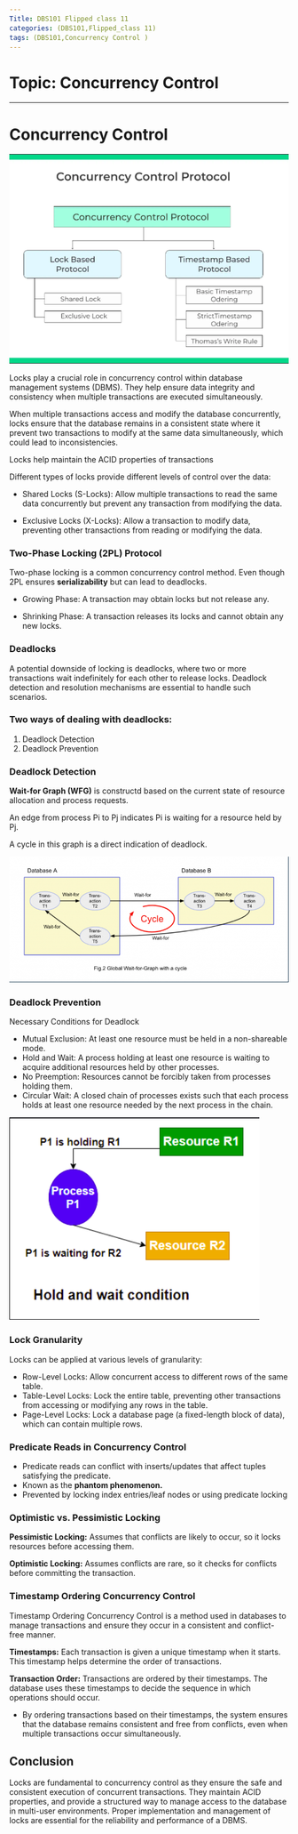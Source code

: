 ```yaml
---
Title: DBS101 Flipped class 11
categories: (DBS101,Flipped_class 11)
tags: (DBS101,Concurrency Control )
---
```

# Topic: Concurrency Control  
----

# Concurrency Control 

![concurrencycontrol](/assets/img/concurrency.png)

Locks play a crucial role in concurrency control within database management systems (DBMS). They help ensure data integrity and consistency when multiple transactions are executed simultaneously.

When multiple transactions access and modify the database concurrently, locks ensure that the database remains in a consistent state where it prevent two transactions to modify at the same data simultaneously, which could lead to inconsistencies.

Locks help maintain the ACID properties of transactions

Different types of locks provide different levels of control over the data:

- Shared Locks (S-Locks): Allow multiple transactions to read the same data concurrently but prevent any transaction from modifying the data.

- Exclusive Locks (X-Locks): Allow a transaction to modify data, preventing other transactions from reading or modifying the data.

### Two-Phase Locking (2PL) Protocol

Two-phase locking is a common concurrency control method. Even though 2PL ensures <b>serializability</b> but can lead to deadlocks.

- Growing Phase: A transaction may obtain locks but not release any.

- Shrinking Phase: A transaction releases its locks and cannot obtain any new locks.

### Deadlocks
A potential downside of locking is deadlocks, where two or more transactions wait indefinitely for each other to release locks. Deadlock detection and resolution mechanisms are essential to handle such scenarios.

### Two ways of dealing with deadlocks:
1. Deadlock Detection
2. Deadlock Prevention

### Deadlock Detection
<b>Wait-for Graph (WFG)</b> is constructd based on the current state of resource allocation and process requests.

An edge from process Pi to Pj indicates Pi is waiting for a resource held by Pj.

A cycle in this graph is a direct indication of deadlock.

![wfg](/assets/img/wfg.png)

### Deadlock Prevention
Necessary Conditions for Deadlock

- Mutual Exclusion: At least one resource must be held in a non-shareable mode.
- Hold and Wait: A process holding at least one resource is waiting to acquire additional resources held by other processes.
- No Preemption: Resources cannot be forcibly taken from processes holding them.
- Circular Wait: A closed chain of processes exists such that each process holds at least one resource needed by the next process in the chain.

![holdandwait](/assets/img/holdnwait.png)
### Lock Granularity
Locks can be applied at various levels of granularity:

- Row-Level Locks: Allow concurrent access to different rows of the same table.
- Table-Level Locks: Lock the entire table, preventing other transactions from accessing or modifying any rows in the table.
- Page-Level Locks: Lock a database page (a fixed-length block of data), which can contain multiple rows.


### Predicate Reads in Concurrency Control
- Predicate reads can conflict with inserts/updates that affect tuples satisfying the predicate.
- Known as the <b> phantom phenomenon.</b>
- Prevented by locking index entries/leaf nodes or using predicate locking


### Optimistic vs. Pessimistic Locking

<b>Pessimistic Locking:</b> Assumes that conflicts are likely to occur, so it locks resources before accessing them.

<b>Optimistic Locking:</b> Assumes conflicts are rare, so it checks for conflicts before committing the transaction.

### Timestamp Ordering Concurrency Control
Timestamp Ordering Concurrency Control is a method used in databases to manage transactions and ensure they occur in a consistent and conflict-free manner.

<b>Timestamps:</b> Each transaction is given a unique timestamp when it starts. This timestamp helps determine the order of transactions.

<b>Transaction Order:</b> Transactions are ordered by their timestamps. The database uses these timestamps to decide the sequence in which operations should occur.

- By ordering transactions based on their timestamps, the system ensures that the database remains consistent and free from conflicts, even when multiple transactions occur simultaneously.

## Conclusion
Locks are fundamental to concurrency control as they ensure the safe and consistent execution of concurrent transactions. They maintain ACID properties, and provide a structured way to manage access to the database in multi-user environments. Proper implementation and management of locks are essential for the reliability and performance of a DBMS.




